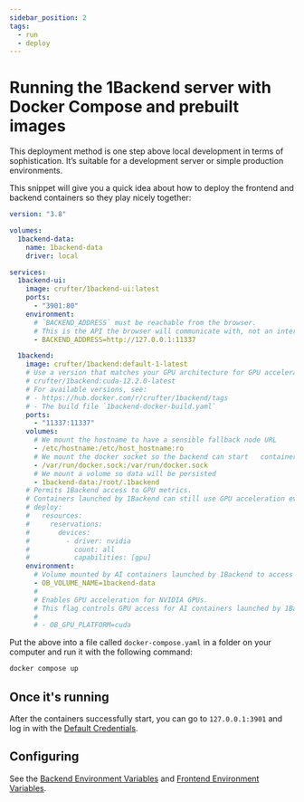 ```yaml
---
sidebar_position: 2
tags:
  - run
  - deploy
---
```


# Running the 1Backend server with Docker Compose and prebuilt images

This deployment method is one step above local development in terms of sophistication. It’s suitable for a development server or simple production environments.

This snippet will give you a quick idea about how to deploy the frontend and backend containers so they play nicely together:

```yaml
version: "3.8"

volumes:
  1backend-data:
    name: 1backend-data
    driver: local

services:
  1backend-ui:
    image: crufter/1backend-ui:latest
    ports:
      - "3901:80"
    environment:
      # `BACKEND_ADDRESS` must be reachable from the browser.
      # This is the API the browser will communicate with, not an internal address.
      - BACKEND_ADDRESS=http://127.0.0.1:11337

  1backend:
    image: crufter/1backend:default-1-latest
    # Use a version that matches your GPU architecture for GPU acceleration, e.g.:
    # crufter/1backend:cuda-12.2.0-latest
    # For available versions, see:
    # - https://hub.docker.com/r/crufter/1backend/tags
    # - The build file `1backend-docker-build.yaml`
    ports:
      - "11337:11337"
    volumes:
      # We mount the hostname to have a sensible fallback node URL
      - /etc/hostname:/etc/host_hostname:ro
      # We mount the docker socket so the backend can start   containers
      - /var/run/docker.sock:/var/run/docker.sock
      # We mount a volume so data will be persisted
      - 1backend-data:/root/.1backend
    # Permits 1Backend access to GPU metrics.
    # Containers launched by 1Backend can still use GPU acceleration even if 1Backend lacks direct GPU access.
    # deploy:
    #   resources:
    #     reservations:
    #       devices:
    #         - driver: nvidia
    #           count: all
    #           capabilities: [gpu]
    environment:
      # Volume mounted by AI containers launched by 1Backend to access models downloaded by the 1Backend File Svc.
      - OB_VOLUME_NAME=1backend-data
      #
      # Enables GPU acceleration for NVIDIA GPUs.
      # This flag controls GPU access for AI containers launched by 1Backend.
      #
      # - OB_GPU_PLATFORM=cuda
```

Put the above into a file called `docker-compose.yaml` in a folder on your computer and run it with the following command:

```sh
docker compose up
```

## Once it's running

After the containers successfully start, you can go to `127.0.0.1:3901` and log in with the [Default Credentials](/docs/running-the-server/using#default-credentials).

## Configuring

See the [Backend Environment Variables](./backend-environment-variables/) and [Frontend Environment Variables](./backend-environment-variables/).
